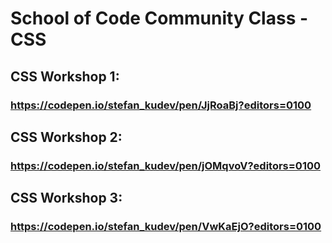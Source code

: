 # School of Code Community Class - CSS

## CSS Workshop 1:
### https://codepen.io/stefan_kudev/pen/JjRoaBj?editors=0100

## CSS Workshop 2:
### https://codepen.io/stefan_kudev/pen/jOMqvoV?editors=0100

## CSS Workshop 3:
### https://codepen.io/stefan_kudev/pen/VwKaEjO?editors=0100
